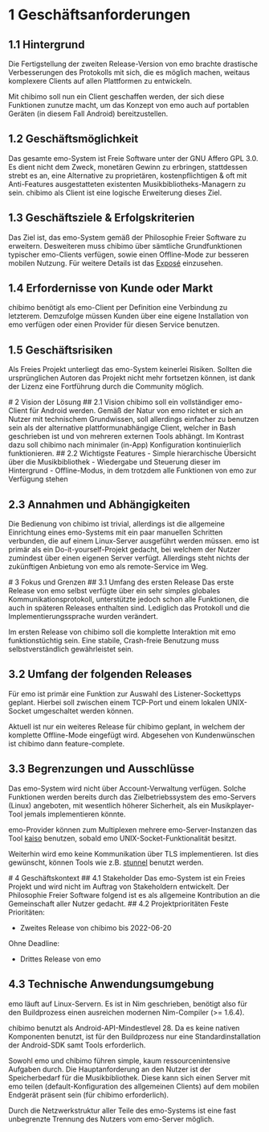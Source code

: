 # 1 Geschäftsanforderungen
## 1.1 Hintergrund
Die Fertigstellung der zweiten Release-Version von emo brachte
drastische Verbesserungen des Protokolls mit sich,
die es möglich machen, weitaus komplexere Clients auf allen Plattformen zu entwickeln.

Mit chibimo soll nun ein Client geschaffen werden, der sich diese Funktionen zunutze macht,
um das Konzept von emo auch auf portablen Geräten (in diesem Fall Android) bereitzustellen.
## 1.2 Geschäftsmöglichkeit
Das gesamte emo-System ist Freie Software unter der GNU Affero GPL 3.0.
Es dient nicht dem Zweck, monetären Gewinn zu erbringen, stattdessen strebt es an,
eine Alternative zu proprietären, kostenpflichtigen & oft mit Anti-Features ausgestatteten
existenten Musikbibliotheks-Managern zu sein.
chibimo als Client ist eine logische Erweiterung dieses Ziel.
## 1.3 Geschäftsziele & Erfolgskriterien
Das Ziel ist, das emo-System gemäß der Philosophie Freier Software zu erweitern.
Desweiteren muss chibimo über sämtliche Grundfunktionen typischer emo-Clients verfügen,
sowie einen Offline-Mode zur besseren mobilen Nutzung.
Für weitere Details ist das [Exposé](https://github.com/42LoCo42/chibimo/blob/main/expose/expose.md) einzusehen.
## 1.4 Erfordernisse von Kunde oder Markt
chibimo benötigt als emo-Client per Definition eine Verbindung zu letzterem.
Demzufolge müssen Kunden über eine eigene Installation von emo verfügen
oder einen Provider für diesen Service benutzen.
## 1.5 Geschäftsrisiken
Als Freies Projekt unterliegt das emo-System keinerlei Risiken.
Sollten die ursprünglichen Autoren das Projekt nicht mehr fortsetzen können,
ist dank der Lizenz eine Fortführung durch die Community möglich.
<div style="page-break-before:always"/>
# 2 Vision der Lösung
## 2.1 Vision
chibimo soll ein vollständiger emo-Client für Android werden.
Gemäß der Natur von emo richtet er sich an Nutzer mit technischem Grundwissen,
soll allerdings einfacher zu benutzen sein als der alternative plattformunabhängige
Client, welcher in Bash geschrieben ist und von mehreren externen Tools abhängt.
Im Kontrast dazu soll chibimo nach minimaler (in-App) Konfiguration kontinuierlich funktionieren.
## 2.2 Wichtigste Features
- Simple hierarchische Übersicht über die Musikbibliothek
- Wiedergabe und Steuerung dieser im Hintergrund
- Offline-Modus, in dem trotzdem alle Funktionen von emo zur Verfügung stehen

## 2.3 Annahmen und Abhängigkeiten
Die Bedienung von chibimo ist trivial, allerdings ist die allgemeine Einrichtung
eines emo-Systems mit ein paar manuellen Schritten verbunden,
die auf einem Linux-Server ausgeführt werden müssen.
emo ist primär als ein Do-it-yourself-Projekt gedacht,
bei welchem der Nutzer zumindest über einen eigenen Server verfügt.
Allerdings steht nichts der zukünftigen Anbietung von emo als remote-Service im Weg.
<div style="page-break-before:always"/>
# 3 Fokus und Grenzen
## 3.1 Umfang des ersten Release
Das erste Release von emo selbst verfügte über ein sehr simples globales Kommunikationsprotokoll,
unterstützte jedoch schon alle Funktionen, die auch in späteren Releases enthalten sind.
Lediglich das Protokoll und die Implementierungssprache wurden verändert.

Im ersten Release von chibimo soll die komplette Interaktion mit emo funktionstüchtig sein.
Eine stabile, Crash-freie Benutzung muss selbstverständlich gewährleistet sein.
## 3.2 Umfang der folgenden Releases
Für emo ist primär eine Funktion zur Auswahl des Listener-Sockettyps geplant.
Hierbei soll zwischen einem TCP-Port und einem lokalen UNIX-Socket umgeschaltet werden können.

Aktuell ist nur ein weiteres Release für chibimo geplant, in welchem
der komplette Offline-Mode eingefügt wird.
Abgesehen von Kundenwünschen ist chibimo dann feature-complete.
## 3.3 Begrenzungen und Ausschlüsse
Das emo-System wird nicht über Account-Verwaltung verfügen.
Solche Funktionen werden bereits durch das Zielbetriebssystem des emo-Servers (Linux)
angeboten, mit wesentlich höherer Sicherheit, als ein Musikplayer-Tool jemals implementieren könnte.

emo-Provider können zum Multiplexen mehrere emo-Server-Instanzen das Tool
 [kaiso](https://github.com/42LoCo42/kaiso) benutzen, sobald emo UNIX-Socket-Funktionalität besitzt.

Weiterhin wird emo keine Kommunikation über TLS implementieren.
Ist dies gewünscht, können Tools wie z.B. [stunnel](https://www.stunnel.org) benutzt werden.
<div style="page-break-before:always"/>
# 4 Geschäftskontext
## 4.1 Stakeholder
Das emo-System ist ein Freies Projekt und wird nicht im Auftrag von Stakeholdern entwickelt.
Der Philosophie Freier Software folgend ist es als allgemeine Kontribution
an die Gemeinschaft aller Nutzer gedacht.
## 4.2 Projektprioritäten
Feste Prioritäten:

- Zweites Release von chibimo bis 2022-06-20

Ohne Deadline:

- Drittes Release von emo

## 4.3 Technische Anwendungsumgebung
emo läuft auf Linux-Servern.
Es ist in Nim geschrieben, benötigt also für den Buildprozess
einen ausreichen modernen Nim-Compiler (>= 1.6.4).

chibimo benutzt als Android-API-Mindestlevel 28.
Da es keine nativen Komponenten benutzt, ist für den Buildprozess
nur eine Standardinstallation der Android-SDK samt Tools erforderlich.

Sowohl emo und chibimo führen simple, kaum ressourcenintensive Aufgaben durch.
Die Hauptanforderung an den Nutzer ist der Speicherbedarf für die Musikbibliothek.
Diese kann sich einen Server mit emo teilen (default-Konfiguration des allgemeinen Clients)
auf dem mobilen Endgerät präsent sein (für chibimo erforderlich).

Durch die Netzwerkstruktur aller Teile des emo-Systems ist eine
fast unbegrenzte Trennung des Nutzers vom emo-Server möglich.
